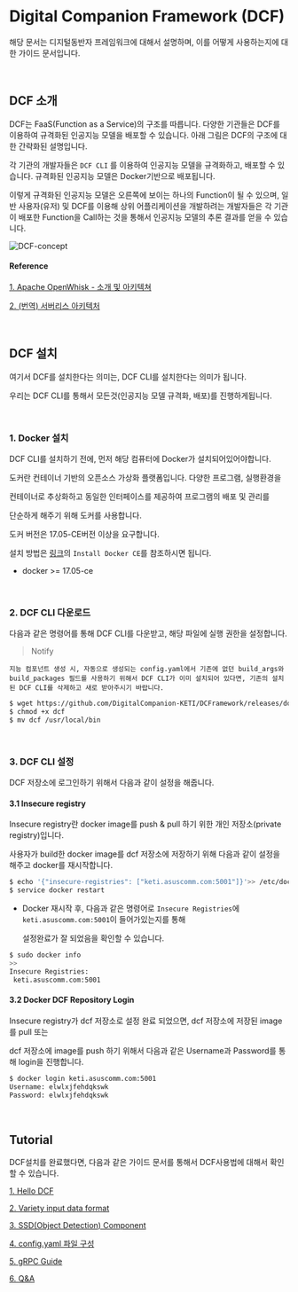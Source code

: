 # Digital Companion Framework (DCF)

해당 문서는 디지털동반자 프레임워크에 대해서 설명하며, 이를 어떻게 사용하는지에 대한 가이드 문서입니다.

​    

## DCF 소개



DCF는 FaaS(Function as a Service)의 구조를 따릅니다. 다양한 기관들은 DCF를 이용하여 규격화된 인공지능 모델을 배포할 수 있습니다. 아래 그림은 DCF의 구조에 대한 간략화된 설명입니다.



각 기관의 개발자들은 `DCF CLI` 를 이용하여 인공지능 모델을 규격화하고, 배포할 수 있습니다. 규격화된 인공지능 모델은 Docker기반으로 배포됩니다.



이렇게 규격화된 인공지능 모델은 오른쪽에 보이는 하나의 Function이 될 수 있으며, 일반 사용자(유저) 및 DCF를 이용해 상위 어플리케이션을 개발하려는 개발자들은 각 기관이 배포한 Function을 Call하는 것을 통해서 인공지능 모델의 추론 결과를 얻을 수 있습니다.



![DCF-concept](https://user-images.githubusercontent.com/13328380/47892857-590c2500-de9d-11e8-8989-7821892b1a72.png)



#### Reference

[1. Apache OpenWhisk - 소개 및 아키텍쳐](https://developer.ibm.com/kr/cloud/2017/12/24/apache-openwhisk-intro-architecture/)

[2. (번역) 서버리스 아키텍처](https://blog.aliencube.org/ko/2016/06/23/serverless-architectures/)



​    

## DCF 설치



여기서 DCF를 설치한다는 의미는, DCF CLI를 설치한다는 의미가 됩니다. 

우리는 DCF CLI를 통해서 모든것(인공지능 모델 규격화, 배포)를 진행하게됩니다.

​    

### 1. Docker 설치

DCF CLI를 설치하기 전에, 먼저 해당 컴퓨터에 Docker가 설치되어있어야합니다.

도커란 컨테이너 기반의 오픈소스 가상화 플랫폼입니다. 다양한 프로그램, 실행환경을 

컨테이너로 추상화하고 동일한 인터페이스를 제공하여 프로그램의 배포 및 관리를 

단순하게 해주기 위해 도커를 사용합니다. 

도커 버전은 17.05-CE버전 이상을 요구합니다.

설치 방법은 [링크](https://docs.docker.com/install/linux/docker-ce/ubuntu/#install-docker-ce)의 `Install Docker CE`를 참조하시면 됩니다.

- docker >= 17.05-ce

​    

### 2. DCF CLI 다운로드

다음과 같은 명령어를 통해 DCF CLI를 다운받고, 해당 파일에 실행 권한을 설정합니다.

> Notify

`지능 컴포넌트 생성 시, 자동으로 생성되는 config.yaml에서 기존에 없던 build_args와 build_packages 필드를 사용하기 위해서 DCF CLI가 이미 설치되어 있다면, 기존의 설치된 DCF CLI를 삭제하고 새로 받아주시기 바랍니다.`

```bash
$ wget https://github.com/DigitalCompanion-KETI/DCFramework/releases/download/v0.1.0/dcf
$ chmod +x dcf
$ mv dcf /usr/local/bin
```

​    

### 3. DCF CLI 설정

DCF 저장소에 로그인하기 위해서 다음과 같이 설정을 해줍니다.

#### 3.1 Insecure registry

Insecure registry란 docker image를 push & pull 하기 위한 개인 저장소(private registry)입니다. 

사용자가 build한 docker image를 dcf 저장소에 저장하기 위해 다음과 같이 설정을 해주고 docker를 재시작합니다. 

```bash
$ echo '{"insecure-registries": ["keti.asuscomm.com:5001"]}'>> /etc/docker/daemon.json
$ service docker restart
```

- Docker 재시작 후, 다음과 같은 명령어로 `Insecure Registries`에 `keti.asuscomm.com:5001`이 들어가있는지를 통해 

  설정완료가 잘 되었음을 확인할 수 있습니다.

```bash
$ sudo docker info
>>
Insecure Registries:
 keti.asuscomm.com:5001
```

#### 3.2 Docker DCF Repository Login

Insecure registry가 dcf 저장소로 설정 완료 되었으면, dcf 저장소에 저장된 image를 pull 또는 

dcf 저장소에 image를 push 하기 위해서 다음과 같은 Username과 Password를 통해 login을 진행합니다.

```bash
$ docker login keti.asuscomm.com:5001
Username: elwlxjfehdqkswk
Password: elwlxjfehdqkswk
```


​    

## Tutorial

DCF설치를 완료했다면, 다음과 같은 가이드 문서를 통해서 DCF사용법에 대해서 확인할 수 있습니다.



[1. Hello DCF](helloDCF.md)

[2. Variety input data format](Variety_input_data_format.md)

[3. SSD(Object Detection) Component](SSD(Object_Detection)_Component_Tutorial.md)

[4. config.yaml 파일 구성](AboutConfig_yaml.md)

[5. gRPC Guide](grpc-guide.md)

[6. Q&A](qna.md)




